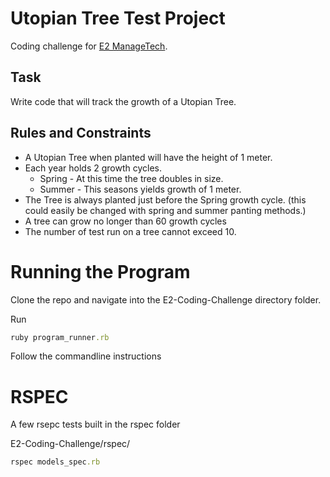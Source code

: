 Utopian Tree Test Project
===

Coding challenge for [E2 ManageTech](http://e2managetech.com/). 

Task
---
Write code that will track the growth of a Utopian Tree.

Rules and Constraints
---
-	A Utopian Tree when planted will have the height of 1 meter.
-	Each year holds 2 growth cycles.
	-	Spring - At this time the tree doubles in size.
	-	Summer - This seasons yields growth of 1 meter.
-	The Tree is always planted just before the Spring growth cycle. (this could easily be changed with spring and summer panting methods.)
-	A tree can grow no longer than 60 growth cycles
-	The number of test run on a tree cannot exceed 10.

Running the Program
===
Clone the repo and navigate into the E2-Coding-Challenge directory folder.

Run

```ruby 
ruby program_runner.rb
```

Follow the commandline instructions

RSPEC
===
A few rsepc tests built in the rspec folder 

E2-Coding-Challenge/rspec/

```ruby 
rspec models_spec.rb
```

